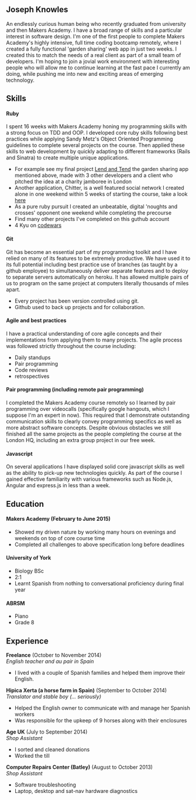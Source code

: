## Joseph Knowles

An endlessly curious human being who recently graduated from university and then Makers Academy. I have a broad range of skills and a particular interest in software design. I'm one of the first people to complete Makers Academy's highly intensive, full time coding bootcamp remotely, where I created a fully functional 'garden sharing' web app in just two weeks. I created this to match the needs of a real client as part of a small team of developers. I'm hoping to join a jovial work environment with interesting people who will allow me to continue learning at the fast pace I currently am doing, while pushing me into new and exciting areas of emerging technology.

## Skills

#### Ruby

I spent 16 weeks with Makers Academy honing my programming skills with a strong focus on TDD and OOP. I developed core ruby skills following best practices while applying Sandy Metz's Object Oriented Programming guidelines to complete several projects on the course. Then applied these skills to web development by quickly adapting to different frameworks (Rails and Sinatra) to create multiple unique applications.

- For example see my final project [Lend and Tend](http://pacific-tundra-1942.herokuapp.com) the garden sharing app mentioned above, made with 3 other developers and a client who pitched the idea at a charity jamboree in London
- Another application, Chitter, is a well featured social network I created alone in one weekend within 5 weeks of starting the course, take a look [here](http://thechitter.herokuapp.com)
- As a pure ruby pursuit I created an unbeatable, digital 'noughts and crosses' opponent one weekend while completing the precourse
- Find many other projects I've completed on this guthub account
- 4 Kyu on [codewars](http://www.codewars.com/users/joejknowles)

#### Git

Git has become an essential part of my programming toolkit and I have relied on many of its features to be extremely productive. We have used it to its full potential including best practice use of branches (as taught by a github employee) to simultaneously deliver separate features and to deploy to separate servers automatically on heroku. It has allowed multiple pairs of us to program on the same project at computers literally thousands of miles apart.

- Every project has been version controlled using git.
- Github used to back up projects and for collaboration.


#### Agile and best practices

I have a practical understanding of core agile concepts and their implementations from applying them to many projects. The agile process was followed strictly throughout the course including: 

- Daily standups
- Pair programming
- Code reviews
- retrospectives

#### Pair programming (including remote pair programming)

I completed the Makers Academy course remotely so I learned by pair programming over videocalls (specifically google hangouts, which I suppose I'm an expert in now). This required that I demonstrate outstanding communication skills to clearly convey programming specifics as well as more abstract software concepts. Despite obvious obstacles we still finished all the same projects as the people completing the course at the London HQ, including an extra group project in our free week.

#### Javascript

On several applications I have displayed solid core javascript skills as well as the ability to pick-up new technologies quickly. As part of the course I gained effective familiarity with various frameworks such as Node.js, Angular and express.js in less than a week. 

## Education

#### Makers Academy (February to June 2015)

- Showed my driven nature by working many hours on evenings and weekends on top of core course time
- Completed all challenges to above specification long before deadlines

#### University of York

- Biology BSc
- 2:1
- Learnt Spanish from nothing to conversational proficiency during final year

#### ABRSM

- Piano
- Grade 8

## Experience

**Freelance** (October to November 2014)    
*English teacher and au pair in Spain*
  - I lived with a couple of Spanish families and helped them improve their English.
  

**Hipica Xerta (a horse farm in Spain)** (September to October 2014)   
*Translator and stable boy (... seriously)*  
  - Helped the English owner to communicate with and manage her Spanish workers
  - Was responsible for the upkeep of 9 horses along with their enclosures


**Age UK** (July to September 2014)   
*Shop Assistant*  
  - I sorted and cleaned donations
  - Worked the till

**Computer Repairs Center (Batley)** (August to October 2013)   
*Shop Assistant*  
  - Software troubleshooting
  - Laptop, desktop and sat-nav hardware diagnostics
